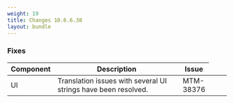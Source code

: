 ```yaml
---
weight: 19
title: Changes 10.6.6.38
layout: bundle
---
```


### Fixes

<div><table ><colgroup>
<col style="width: 15%;"><col style="width: 65%;"><col style="width: 10%;"><col style="width: 10%;"></colgroup>
<thead><tr>
<th>
Component</th>
<th>
Description</th>
<th>
Issue</th>
</tr>
</thead><tbody>

<tr>
<td>
UI</td>
<td > Translation issues with several UI strings have been resolved.</td>
<td>
MTM-38376</td>
</tr>

</tbody></table></div>
